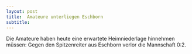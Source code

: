 ```yaml
---
layout: post
title:  Amateure unterliegen Eschborn
subtitle:  
---
```


Die Amateure haben heute eine erwartete Heimniederlage hinnehmen müssen: Gegen den Spitzenreiter aus Eschborn verlor die Mannschaft 0:2.


